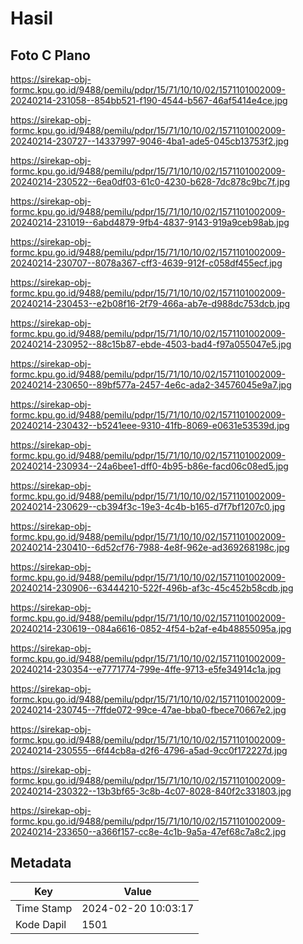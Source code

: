 # Hasil

## Foto C Plano

https://sirekap-obj-formc.kpu.go.id/9488/pemilu/pdpr/15/71/10/10/02/1571101002009-20240214-231058--854bb521-f190-4544-b567-46af5414e4ce.jpg

https://sirekap-obj-formc.kpu.go.id/9488/pemilu/pdpr/15/71/10/10/02/1571101002009-20240214-230727--14337997-9046-4ba1-ade5-045cb13753f2.jpg

https://sirekap-obj-formc.kpu.go.id/9488/pemilu/pdpr/15/71/10/10/02/1571101002009-20240214-230522--6ea0df03-61c0-4230-b628-7dc878c9bc7f.jpg

https://sirekap-obj-formc.kpu.go.id/9488/pemilu/pdpr/15/71/10/10/02/1571101002009-20240214-231019--6abd4879-9fb4-4837-9143-919a9ceb98ab.jpg

https://sirekap-obj-formc.kpu.go.id/9488/pemilu/pdpr/15/71/10/10/02/1571101002009-20240214-230707--8078a367-cff3-4639-912f-c058df455ecf.jpg

https://sirekap-obj-formc.kpu.go.id/9488/pemilu/pdpr/15/71/10/10/02/1571101002009-20240214-230453--e2b08f16-2f79-466a-ab7e-d988dc753dcb.jpg

https://sirekap-obj-formc.kpu.go.id/9488/pemilu/pdpr/15/71/10/10/02/1571101002009-20240214-230952--88c15b87-ebde-4503-bad4-f97a055047e5.jpg

https://sirekap-obj-formc.kpu.go.id/9488/pemilu/pdpr/15/71/10/10/02/1571101002009-20240214-230650--89bf577a-2457-4e6c-ada2-34576045e9a7.jpg

https://sirekap-obj-formc.kpu.go.id/9488/pemilu/pdpr/15/71/10/10/02/1571101002009-20240214-230432--b5241eee-9310-41fb-8069-e0631e53539d.jpg

https://sirekap-obj-formc.kpu.go.id/9488/pemilu/pdpr/15/71/10/10/02/1571101002009-20240214-230934--24a6bee1-dff0-4b95-b86e-facd06c08ed5.jpg

https://sirekap-obj-formc.kpu.go.id/9488/pemilu/pdpr/15/71/10/10/02/1571101002009-20240214-230629--cb394f3c-19e3-4c4b-b165-d7f7bf1207c0.jpg

https://sirekap-obj-formc.kpu.go.id/9488/pemilu/pdpr/15/71/10/10/02/1571101002009-20240214-230410--6d52cf76-7988-4e8f-962e-ad369268198c.jpg

https://sirekap-obj-formc.kpu.go.id/9488/pemilu/pdpr/15/71/10/10/02/1571101002009-20240214-230906--63444210-522f-496b-af3c-45c452b58cdb.jpg

https://sirekap-obj-formc.kpu.go.id/9488/pemilu/pdpr/15/71/10/10/02/1571101002009-20240214-230619--084a6616-0852-4f54-b2af-e4b48855095a.jpg

https://sirekap-obj-formc.kpu.go.id/9488/pemilu/pdpr/15/71/10/10/02/1571101002009-20240214-230354--e7771774-799e-4ffe-9713-e5fe34914c1a.jpg

https://sirekap-obj-formc.kpu.go.id/9488/pemilu/pdpr/15/71/10/10/02/1571101002009-20240214-230745--7ffde072-99ce-47ae-bba0-fbece70667e2.jpg

https://sirekap-obj-formc.kpu.go.id/9488/pemilu/pdpr/15/71/10/10/02/1571101002009-20240214-230555--6f44cb8a-d2f6-4796-a5ad-9cc0f172227d.jpg

https://sirekap-obj-formc.kpu.go.id/9488/pemilu/pdpr/15/71/10/10/02/1571101002009-20240214-230322--13b3bf65-3c8b-4c07-8028-840f2c331803.jpg

https://sirekap-obj-formc.kpu.go.id/9488/pemilu/pdpr/15/71/10/10/02/1571101002009-20240214-233650--a366f157-cc8e-4c1b-9a5a-47ef68c7a8c2.jpg


## Metadata

| Key        | Value               |
| ---------- | ------------------- |
| Time Stamp | 2024-02-20 10:03:17 |
| Kode Dapil | 1501                |



